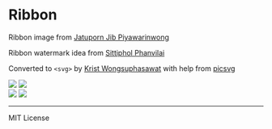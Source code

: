 # Ribbon

Ribbon image from [Jatuporn Jib Piyawarinwong](https://www.facebook.com/jibbazee/posts/10153967020642895)

Ribbon watermark idea from [Sittiphol Phanvilai](http://nuuneoi.com/blog/blog.php?read_id=884)

Converted to `<svg>` by [Krist Wongsuphasawat](http://kristw.yellowpigz.com) with help from [picsvg](http://picsvg.com/)

<img src="https://rawgit.com/kristw/ribbon/master/ribbon_top_left.svg">
<img src="https://rawgit.com/kristw/ribbon/master/ribbon_top_right.svg"><br/>
<img src="https://rawgit.com/kristw/ribbon/master/ribbon_bottom_left.svg">
<img src="https://rawgit.com/kristw/ribbon/master/ribbon_bottom_right.svg">

-----

MIT License
